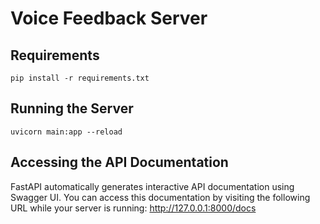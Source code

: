 # Voice Feedback Server


## Requirements
```shell
pip install -r requirements.txt
```

## Running the Server
```shell
uvicorn main:app --reload
```


## Accessing the API Documentation

FastAPI automatically generates interactive API documentation using Swagger UI. 
You can access this documentation by visiting the following URL while your server is running:
http://127.0.0.1:8000/docs


